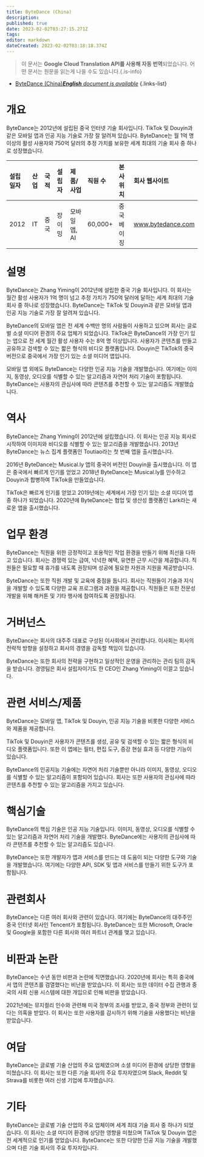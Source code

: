 ```yaml
---
title: ByteDance (China)
description: 
published: true
date: 2023-02-02T03:27:15.271Z
tags: 
editor: markdown
dateCreated: 2023-02-02T03:18:18.374Z
---
```


> 이 문서는 **Google Cloud Translation API를 사용해 자동 번역**되었습니다.
어떤 문서는 원문을 읽는게 나을 수도 있습니다.{.is-info}



- [ByteDance (China)***English** document is available*](/en/Knowledge-base/Dictionary/Company/bytedance-china)
{.links-list}


# 개요

ByteDance는 2012년에 설립된 중국 인터넷 기술 회사입니다. TikTok 및 Douyin과 같은 모바일 앱과 인공 지능 기술로 가장 잘 알려져 있습니다. ByteDance는 월 1억 명 이상의 활성 사용자와 750억 달러의 추정 가치를 보유한 세계 최대의 기술 회사 중 하나로 성장했습니다.

| 설립일자 | 산업 | 국적 | 설립자 | 제품/사업 | 직원 수 | 본사 위치 | 회사 웹사이트 |
| :----------------- | :------ | :--------- | :----- | :--------------- | :----------------- | :-------------------- | :--------------- |
| 2012 | IT | 중국 | 장이밍 | 모바일 앱, AI | 60,000+ | 중국 베이징 | www.bytedance.com |

# 설명

ByteDance는 Zhang Yiming이 2012년에 설립한 중국 기술 회사입니다. 이 회사는 월간 활성 사용자가 1억 명이 넘고 추정 가치가 750억 달러에 달하는 세계 최대의 기술 회사 중 하나로 성장했습니다. ByteDance는 TikTok 및 Douyin과 같은 모바일 앱과 인공 지능 기술로 가장 잘 알려져 있습니다.

ByteDance의 모바일 앱은 전 세계 수백만 명의 사람들이 사용하고 있으며 회사는 글로벌 소셜 미디어 환경의 주요 업체가 되었습니다. TikTok은 ByteDance의 가장 인기 있는 앱으로 전 세계 월간 활성 사용자 수는 8억 명 이상입니다. 사용자가 콘텐츠를 만들고 공유하고 검색할 수 있는 짧은 형식의 비디오 플랫폼입니다. Douyin은 TikTok의 중국 버전으로 중국에서 가장 인기 있는 소셜 미디어 앱입니다.

모바일 앱 외에도 ByteDance는 다양한 인공 지능 기술을 개발했습니다. 여기에는 이미지, 동영상, 오디오를 식별할 수 있는 알고리즘과 자연어 처리 기술이 포함됩니다. ByteDance는 사용자의 관심사에 따라 콘텐츠를 추천할 수 있는 알고리즘도 개발했습니다.

# 역사

ByteDance는 Zhang Yiming이 2012년에 설립했습니다. 이 회사는 인공 지능 회사로 시작하여 이미지와 비디오를 식별할 수 있는 알고리즘을 개발했습니다. 2013년 ByteDance는 뉴스 집계 플랫폼인 Toutiao라는 첫 번째 앱을 출시했습니다.

2016년 ByteDance는 Musical.ly 앱의 중국어 버전인 Douyin을 출시했습니다. 이 앱은 중국에서 빠르게 인기를 얻었고 2018년 ByteDance는 Musical.ly를 인수하고 Douyin과 합병하여 TikTok을 만들었습니다.

TikTok은 빠르게 인기를 얻었고 2019년에는 세계에서 가장 인기 있는 소셜 미디어 앱 중 하나가 되었습니다. 2020년에 ByteDance는 협업 및 생산성 플랫폼인 Lark라는 새로운 앱을 출시했습니다.

# 업무 환경

ByteDance는 직원을 위한 긍정적이고 포용적인 작업 환경을 만들기 위해 최선을 다하고 있습니다. 회사는 경쟁력 있는 급여, 넉넉한 혜택, 유연한 근무 시간을 제공합니다. 직원들은 필요할 때 휴가를 내도록 권장되며 성공에 필요한 자원과 지원을 제공받습니다.

ByteDance는 또한 직원 개발 및 교육에 중점을 둡니다. 회사는 직원들이 기술과 지식을 개발할 수 있도록 다양한 교육 프로그램과 과정을 제공합니다. 직원들은 또한 전문성 개발을 위해 해커톤 및 기타 행사에 참여하도록 권장됩니다.

# 거버넌스

ByteDance는 회사의 대주주 대표로 구성된 이사회에서 관리합니다. 이사회는 회사의 전략적 방향을 설정하고 회사의 경영을 감독할 책임이 있습니다.

ByteDance는 또한 회사의 전략을 구현하고 일상적인 운영을 관리하는 관리 팀의 감독을 받습니다. 경영팀은 회사 설립자이기도 한 CEO인 Zhang Yiming이 이끌고 있습니다.

# 관련 서비스/제품

ByteDance는 모바일 앱, TikTok 및 Douyin, 인공 지능 기술을 비롯한 다양한 서비스와 제품을 제공합니다.

TikTok 및 Douyin은 사용자가 콘텐츠를 생성, 공유 및 검색할 수 있는 짧은 형식의 비디오 플랫폼입니다. 또한 이 앱에는 필터, 편집 도구, 증강 현실 효과 등 다양한 기능이 있습니다.

ByteDance의 인공지능 기술에는 자연어 처리 기술뿐만 아니라 이미지, 동영상, 오디오를 식별할 수 있는 알고리즘이 포함되어 있습니다. 회사는 또한 사용자의 관심사에 따라 콘텐츠를 추천할 수 있는 알고리즘을 가지고 있습니다.

# 핵심기술

ByteDance의 핵심 기술은 인공 지능 기술입니다. 이미지, 동영상, 오디오를 식별할 수 있는 알고리즘과 자연어 처리 기술을 개발했다. ByteDance에는 사용자의 관심사에 따라 콘텐츠를 추천할 수 있는 알고리즘도 있습니다.

ByteDance는 또한 개발자가 앱과 서비스를 만드는 데 도움이 되는 다양한 도구와 기술을 개발했습니다. 여기에는 다양한 API, SDK 및 앱과 서비스를 만들기 위한 도구가 포함됩니다.

# 관련회사

ByteDance는 다른 여러 회사와 관련이 있습니다. 여기에는 ByteDance의 대주주인 중국 인터넷 회사인 Tencent가 포함됩니다. ByteDance는 또한 Microsoft, Oracle 및 Google을 포함한 다른 회사와 여러 파트너 관계를 맺고 있습니다.

# 비판과 논란

ByteDance는 수년 동안 비판과 논란에 직면했습니다. 2020년에 회사는 특히 중국에서 앱의 콘텐츠를 검열했다는 비난을 받았습니다. 이 회사는 또한 데이터 수집 관행과 중국의 사회 신용 시스템에 대한 개입으로 인해 비판을 받았습니다.

2021년에는 뮤지컬리 인수와 관련해 미국 정부의 조사를 받았고, 중국 정부와 관련이 있다는 의혹을 받았다. 이 회사는 또한 사용자를 감시하기 위해 기술을 사용했다는 비난을 받았습니다.

# 여담

ByteDance는 글로벌 기술 산업의 주요 업체였으며 소셜 미디어 환경에 상당한 영향을 미쳤습니다. 이 회사는 또한 다른 기술 회사의 주요 투자자였으며 Slack, Reddit 및 Strava를 비롯한 여러 신생 기업에 투자했습니다.

# 기타

ByteDance는 글로벌 기술 산업의 주요 업체이며 세계 최대 기술 회사 중 하나가 되었습니다. 이 회사는 소셜 미디어 환경에 상당한 영향을 미쳤으며 TikTok 및 Douyin 앱은 전 세계적으로 인기를 얻었습니다. ByteDance는 또한 다양한 인공 지능 기술을 개발했으며 다른 기술 회사의 주요 투자자입니다.